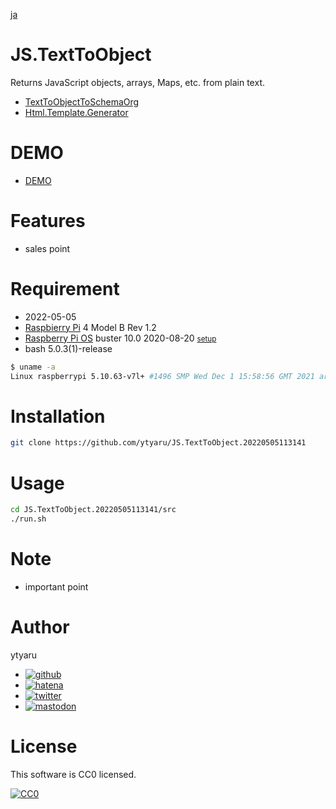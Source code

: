 [ja](./README.ja.md)

# JS.TextToObject

Returns JavaScript objects, arrays, Maps, etc. from plain text.

* [TextToObjectToSchemaOrg][]
* [Html.Template.Generator][]

[TextToObjectToSchemaOrg]:https://ytyaru.github.io/JS.TextToObjectToSchemaOrg.20220508132053
[Html.Template.Generator]:Html.Template.Generator.20220423144737

# DEMO

* [DEMO](https://ytyaru.github.io/JS.TextToObject.20220505113141/)

# Features

* sales point

# Requirement

* <time datetime="2022-05-05T11:31:10+0900">2022-05-05</time>
* [Raspbierry Pi](https://ja.wikipedia.org/wiki/Raspberry_Pi) 4 Model B Rev 1.2
* [Raspberry Pi OS](https://ja.wikipedia.org/wiki/Raspbian) buster 10.0 2020-08-20 <small>[setup](http://ytyaru.hatenablog.com/entry/2020/10/06/111111)</small>
* bash 5.0.3(1)-release

```sh
$ uname -a
Linux raspberrypi 5.10.63-v7l+ #1496 SMP Wed Dec 1 15:58:56 GMT 2021 armv7l GNU/Linux
```

# Installation

```sh
git clone https://github.com/ytyaru/JS.TextToObject.20220505113141
```

# Usage

```sh
cd JS.TextToObject.20220505113141/src
./run.sh
```

# Note

* important point

# Author

ytyaru

* [![github](http://www.google.com/s2/favicons?domain=github.com)](https://github.com/ytyaru "github")
* [![hatena](http://www.google.com/s2/favicons?domain=www.hatena.ne.jp)](http://ytyaru.hatenablog.com/ytyaru "hatena")
* [![twitter](http://www.google.com/s2/favicons?domain=twitter.com)](https://twitter.com/ytyaru1 "twitter")
* [![mastodon](http://www.google.com/s2/favicons?domain=mstdn.jp)](https://mstdn.jp/web/accounts/233143 "mastdon")

# License

This software is CC0 licensed.

[![CC0](http://i.creativecommons.org/p/zero/1.0/88x31.png "CC0")](http://creativecommons.org/publicdomain/zero/1.0/deed.en)

